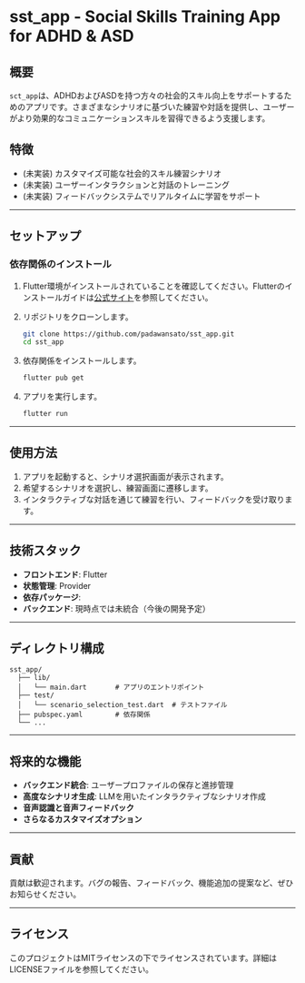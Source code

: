 # sst_app - Social Skills Training App for ADHD & ASD

## 概要

`sсt_app`は、ADHDおよびASDを持つ方々の社会的スキル向上をサポートするためのアプリです。さまざまなシナリオに基づいた練習や対話を提供し、ユーザーがより効果的なコミュニケーションスキルを習得できるよう支援します。

## 特徴

- (未実装) カスタマイズ可能な社会的スキル練習シナリオ
- (未実装) ユーザーインタラクションと対話のトレーニング
- (未実装) フィードバックシステムでリアルタイムに学習をサポート

---

## セットアップ

### 依存関係のインストール

1. Flutter環境がインストールされていることを確認してください。Flutterのインストールガイドは[公式サイト](https://flutter.dev/docs/get-started/install)を参照してください。
2. リポジトリをクローンします。

   ```bash
   git clone https://github.com/padawansato/sst_app.git
   cd sst_app
   ```

3. 依存関係をインストールします。

   ```bash
   flutter pub get
   ```

4. アプリを実行します。

   ```bash
   flutter run
   ```

---

## 使用方法

1. アプリを起動すると、シナリオ選択画面が表示されます。
2. 希望するシナリオを選択し、練習画面に遷移します。
3. インタラクティブな対話を通じて練習を行い、フィードバックを受け取ります。

---

## 技術スタック

- **フロントエンド**: Flutter
- **状態管理**: Provider
- **依存パッケージ**:
- **バックエンド**: 現時点では未統合（今後の開発予定）

---

## ディレクトリ構成

```plain
sst_app/
  ├── lib/
  │   └── main.dart       # アプリのエントリポイント
  ├── test/
  │   └── scenario_selection_test.dart  # テストファイル
  ├── pubspec.yaml        # 依存関係
  └── ...
```

---

## 将来的な機能

- **バックエンド統合**: ユーザープロファイルの保存と進捗管理
- **高度なシナリオ生成**: LLMを用いたインタラクティブなシナリオ作成
- **音声認識と音声フィードバック**
- **さらなるカスタマイズオプション**

---

## 貢献

貢献は歓迎されます。バグの報告、フィードバック、機能追加の提案など、ぜひお知らせください。

---

## ライセンス

このプロジェクトはMITライセンスの下でライセンスされています。詳細はLICENSEファイルを参照してください。
